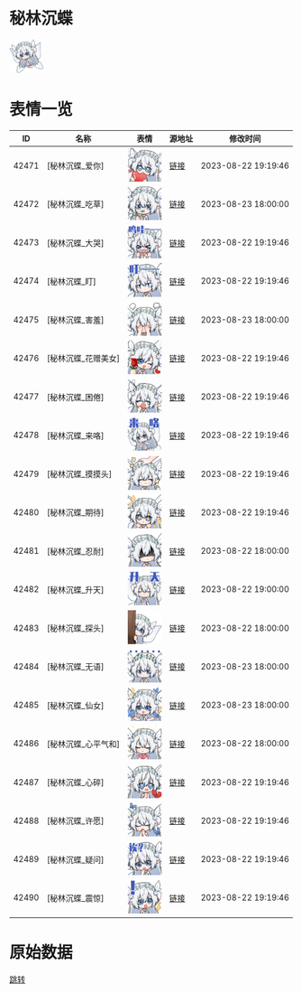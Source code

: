 # 秘林沉蝶

<img src="./cover.png" height="60" alt="cover" />

# 表情一览

|ID|名称|表情|源地址|修改时间|
|----|----|----|----|----|
|42471|[秘林沉蝶_爱你]|<img src="./pic/042471_%5B秘林沉蝶_爱你%5D.png" height="60" alt="爱你"/>|[链接](https://i0.hdslb.com/bfs/emote/abf5ee72f20bec3092b9b037b96093655815c95e.png)|2023-08-22 19:19:46|
|42472|[秘林沉蝶_吃草]|<img src="./pic/042472_%5B秘林沉蝶_吃草%5D.png" height="60" alt="吃草"/>|[链接](https://i0.hdslb.com/bfs/emote/e9a14e13ca84421486c17cf9b33fd2e7126077c4.png)|2023-08-23 18:00:00|
|42473|[秘林沉蝶_大哭]|<img src="./pic/042473_%5B秘林沉蝶_大哭%5D.png" height="60" alt="大哭"/>|[链接](https://i0.hdslb.com/bfs/emote/3f93631bb858bcaf8a14e2effa5092155ec606fd.png)|2023-08-22 19:19:46|
|42474|[秘林沉蝶_盯]|<img src="./pic/042474_%5B秘林沉蝶_盯%5D.png" height="60" alt="盯"/>|[链接](https://i0.hdslb.com/bfs/emote/8c078a6ac7c7cb65d2e04749ee2f9b8d1b325aa3.png)|2023-08-22 19:19:46|
|42475|[秘林沉蝶_害羞]|<img src="./pic/042475_%5B秘林沉蝶_害羞%5D.png" height="60" alt="害羞"/>|[链接](https://i0.hdslb.com/bfs/emote/79ee84ea3157be077eba69a659e5574e166109a4.png)|2023-08-23 18:00:00|
|42476|[秘林沉蝶_花赠美女]|<img src="./pic/042476_%5B秘林沉蝶_花赠美女%5D.png" height="60" alt="花赠美女"/>|[链接](https://i0.hdslb.com/bfs/emote/0394e279dcdd0d489bc1f7b16b0322e32280bb3e.png)|2023-08-22 19:19:46|
|42477|[秘林沉蝶_困倦]|<img src="./pic/042477_%5B秘林沉蝶_困倦%5D.png" height="60" alt="困倦"/>|[链接](https://i0.hdslb.com/bfs/emote/e234b4a4990502e9522f4c4143247017620868d9.png)|2023-08-22 19:19:46|
|42478|[秘林沉蝶_来咯]|<img src="./pic/042478_%5B秘林沉蝶_来咯%5D.png" height="60" alt="来咯"/>|[链接](https://i0.hdslb.com/bfs/emote/dad669232978bba11ded3c35471daeebcfab59f7.png)|2023-08-22 19:19:46|
|42479|[秘林沉蝶_摸摸头]|<img src="./pic/042479_%5B秘林沉蝶_摸摸头%5D.png" height="60" alt="摸摸头"/>|[链接](https://i0.hdslb.com/bfs/emote/5856fd6f53696d7a73780233a3e45a4a445af07c.png)|2023-08-22 19:19:46|
|42480|[秘林沉蝶_期待]|<img src="./pic/042480_%5B秘林沉蝶_期待%5D.png" height="60" alt="期待"/>|[链接](https://i0.hdslb.com/bfs/emote/e43e46ac5833188b21b48cb5c72f66d6f1f055bf.png)|2023-08-22 19:19:46|
|42481|[秘林沉蝶_忍耐]|<img src="./pic/042481_%5B秘林沉蝶_忍耐%5D.png" height="60" alt="忍耐"/>|[链接](https://i0.hdslb.com/bfs/emote/bca4d201aaa4c114a565739aa445105e5e829239.png)|2023-08-22 18:00:00|
|42482|[秘林沉蝶_升天]|<img src="./pic/042482_%5B秘林沉蝶_升天%5D.png" height="60" alt="升天"/>|[链接](https://i0.hdslb.com/bfs/emote/d0decddeed7fa774f8888b2b60f710916268aa05.png)|2023-08-22 19:00:00|
|42483|[秘林沉蝶_探头]|<img src="./pic/042483_%5B秘林沉蝶_探头%5D.png" height="60" alt="探头"/>|[链接](https://i0.hdslb.com/bfs/emote/bdcc0713ddb003b14d2251c305ecff92eed2553d.png)|2023-08-22 18:00:00|
|42484|[秘林沉蝶_无语]|<img src="./pic/042484_%5B秘林沉蝶_无语%5D.png" height="60" alt="无语"/>|[链接](https://i0.hdslb.com/bfs/emote/ed4d88e139c8b52f26795bc4ab01e5a15afb97dc.png)|2023-08-23 18:00:00|
|42485|[秘林沉蝶_仙女]|<img src="./pic/042485_%5B秘林沉蝶_仙女%5D.png" height="60" alt="仙女"/>|[链接](https://i0.hdslb.com/bfs/emote/61cb417efca88704cc9972635ec77ca3fad8406c.png)|2023-08-23 18:00:00|
|42486|[秘林沉蝶_心平气和]|<img src="./pic/042486_%5B秘林沉蝶_心平气和%5D.png" height="60" alt="心平气和"/>|[链接](https://i0.hdslb.com/bfs/emote/b06e118be0a9a88ec995127fb5e5f71b2820be99.png)|2023-08-22 18:00:00|
|42487|[秘林沉蝶_心碎]|<img src="./pic/042487_%5B秘林沉蝶_心碎%5D.png" height="60" alt="心碎"/>|[链接](https://i0.hdslb.com/bfs/emote/01616d4b832ff368ce242a9a2d0a38961fe2b641.png)|2023-08-22 19:19:46|
|42488|[秘林沉蝶_许愿]|<img src="./pic/042488_%5B秘林沉蝶_许愿%5D.png" height="60" alt="许愿"/>|[链接](https://i0.hdslb.com/bfs/emote/0bf08f1d307538ca51ccdced413030941b4da697.png)|2023-08-22 19:19:46|
|42489|[秘林沉蝶_疑问]|<img src="./pic/042489_%5B秘林沉蝶_疑问%5D.png" height="60" alt="疑问"/>|[链接](https://i0.hdslb.com/bfs/emote/b40174e20bb119ba2567ced480f809f5e141dab7.png)|2023-08-22 19:19:46|
|42490|[秘林沉蝶_震惊]|<img src="./pic/042490_%5B秘林沉蝶_震惊%5D.png" height="60" alt="震惊"/>|[链接](https://i0.hdslb.com/bfs/emote/3b153fed2321f55be5750446dee91ec34cdd6f52.png)|2023-08-22 19:19:46|

# 原始数据

[跳转](./raw.json)

